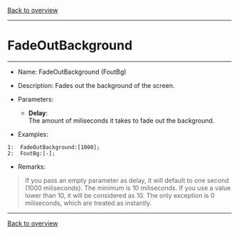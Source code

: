 [Back to overview](index.md)

---
# FadeOutBackground
---
- Name: FadeOutBackground (FoutBg)
- Description: Fades out the background of the screen.
- Parameters:
  - **Delay**:  
    The amount of miliseconds it takes to fade out the background.

- Examples:
```
1:  FadeOutBackground:[1000];
2:  FoutBg:[-];
```

- Remarks:
> If you pass an empty parameter as delay, it will default to one second (1000 miliseconds).
The minimum is 10 miliseconds. If you use a value lower than 10, it will be considered as 10. The only exception is 0 miliseconds, which are treated as instantly.

---
[Back to overview](index.md)
